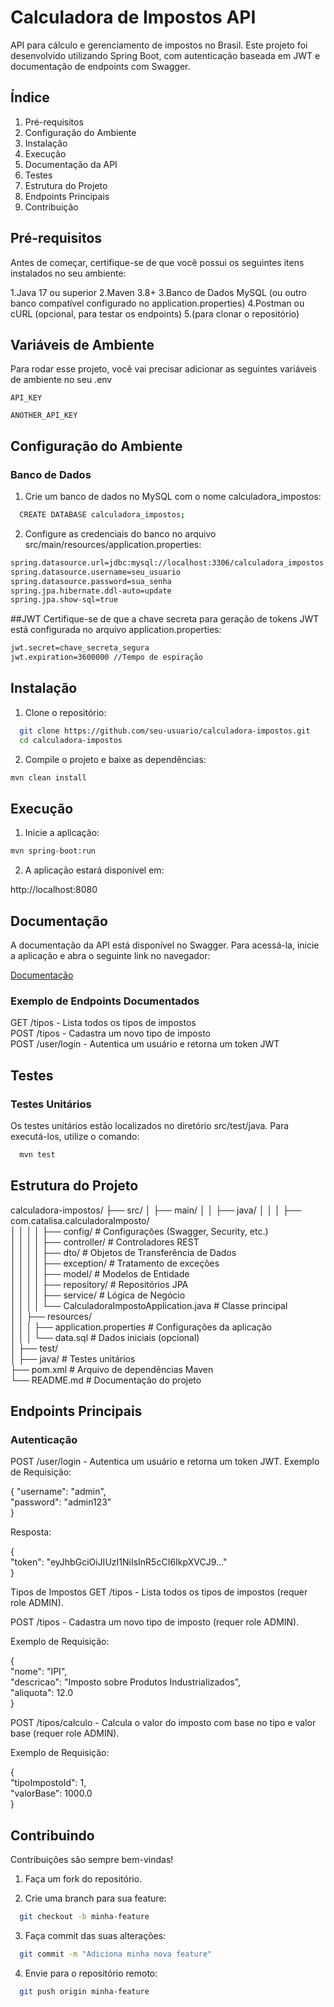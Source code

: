 
# Calculadora de Impostos API


API para cálculo e gerenciamento de impostos no Brasil. Este projeto foi desenvolvido utilizando Spring Boot, com autenticação baseada em JWT e documentação de endpoints com Swagger.



## Índice

1. Pré-requisitos
2. Configuração do Ambiente
3. Instalação
4. Execução
5. Documentação da API
6. Testes
7. Estrutura do Projeto
8. Endpoints Principais
9. Contribuição
## Pré-requisitos

Antes de começar, certifique-se de que você possui os seguintes itens instalados no seu ambiente:

1.Java 17 ou superior
2.Maven 3.8+
3.Banco de Dados MySQL (ou outro banco compatível configurado no application.properties)
4.Postman ou cURL (opcional, para testar os endpoints)
5.(para clonar o repositório)

## Variáveis de Ambiente

Para rodar esse projeto, você vai precisar adicionar as seguintes variáveis de ambiente no seu .env

`API_KEY`

`ANOTHER_API_KEY`


## Configuração do Ambiente

### Banco de Dados

1. Crie um banco de dados no MySQL com o nome calculadora_impostos:

```bash
  CREATE DATABASE calculadora_impostos;
```

2. Configure as credenciais do banco no arquivo src/main/resources/application.properties:
```bash
spring.datasource.url=jdbc:mysql://localhost:3306/calculadora_impostos
spring.datasource.username=seu_usuario
spring.datasource.password=sua_senha
spring.jpa.hibernate.ddl-auto=update
spring.jpa.show-sql=true
```

##JWT
Certifique-se de que a chave secreta para geração de tokens JWT está configurada no arquivo application.properties:

```bash
jwt.secret=chave_secreta_segura
jwt.expiration=3600000 //Tempo de espiração
```
## Instalação

1. Clone o repositório:

```bash
  git clone https://github.com/seu-usuario/calculadora-impostos.git
  cd calculadora-impostos
```

2. Compile o projeto e baixe as dependências:

```bash
mvn clean install
```
## Execução

1. Inicie a aplicação:

```bash
mvn spring-boot:run
```
2. A aplicação estará disponível em:

http://localhost:8080
## Documentação

A documentação da API está disponível no Swagger. Para acessá-la, inicie a aplicação e abra o seguinte link no navegador:

[Documentação](http://localhost:8080/swagger-ui.html)

### Exemplo de Endpoints Documentados
GET /tipos - Lista todos os tipos de impostos   
POST /tipos - Cadastra um novo tipo de imposto   
POST /user/login - Autentica um usuário e retorna um token JWT  
## Testes
### Testes Unitários
Os testes unitários estão localizados no diretório src/test/java. Para executá-los, utilize o comando:

```bash
  mvn test
```


## Estrutura do Projeto

calculadora-impostos/
├── src/
│   ├── main/
│   │   ├── java/
│   │   │   ├── com.catalisa.calculadoraImposto/   
│   │   │   │   ├── config/         # Configurações (Swagger, Security, etc.)   
│   │   │   │   ├── controller/     # Controladores REST   
│   │   │   │   ├── dto/            # Objetos de Transferência de Dados   
│   │   │   │   ├── exception/      # Tratamento de exceções   
│   │   │   │   ├── model/          # Modelos de Entidade   
│   │   │   │   ├── repository/     # Repositórios JPA   
│   │   │   │   ├── service/        # Lógica de Negócio   
│   │   │   │   └── CalculadoraImpostoApplication.java # Classe principal   
│   │   ├── resources/   
│   │   │   ├── application.properties # Configurações da aplicação   
│   │   │   └── data.sql               # Dados iniciais (opcional)   
│   ├── test/   
│       ├── java/                      # Testes unitários  
├── pom.xml                            # Arquivo de dependências Maven   
└── README.md                          # Documentação do projeto     

## Endpoints Principais   

### Autenticação
POST /user/login - Autentica um usuário e retorna um token JWT.
Exemplo de Requisição:


{
    "username": "admin",     
    "password": "admin123"   
}   

Resposta:

{   
 "token": "eyJhbGciOiJIUzI1NiIsInR5cCI6IkpXVCJ9..."   
}   

Tipos de Impostos
GET /tipos - Lista todos os tipos de impostos (requer role ADMIN).

POST /tipos - Cadastra um novo tipo de imposto (requer role ADMIN).

Exemplo de Requisição:   
   
{   
  "nome": "IPI",   
  "descricao": "Imposto sobre Produtos Industrializados",   
  "aliquota": 12.0   
}    

POST /tipos/calculo - Calcula o valor do imposto com base no tipo e valor base (requer role ADMIN).

Exemplo de Requisição:   

{   
  "tipoImpostoId": 1,   
  "valorBase": 1000.0   
}
## Contribuindo

Contribuições são sempre bem-vindas!

1. Faça um fork do repositório.   

2. Crie uma branch para sua feature:
```bash
  git checkout -b minha-feature

```
3. Faça commit das suas alterações:
```bash
  git commit -m "Adiciona minha nova feature"
```
4. Envie para o repositório remoto:
```bash
  git push origin minha-feature
```

